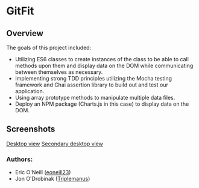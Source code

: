 # GitFit

## Overview

The goals of this project included:
* Utilizing ES6 classes to create instances of the class to be able to call methods upon them and display data on the DOM while communicating between themselves as necessary.
* Implementing strong TDD principles utilizing the Mocha testing framework and Chai assertion library to build out and test our application.
* Using array prototype methods to manipulate multiple data files.
* Deploy an NPM package (Charts.js in this case) to display data on the DOM.

## Screenshots

[Desktop view](Images/Desktop-view.png)
[Secondary desktop view](Images/Secondary-desktop-view.png)

### Authors:
* Eric O'Neill ([eoneill23](https://github.com/eoneill23))
* Jon O'Drobinak ([Triplemanus](https://github.com/Triplemanus))

